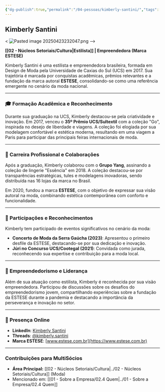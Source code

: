 ```yaml
---
{"dg-publish":true,"permalink":"/04-pessoas/kimberly-santini/","tags":["person","profile","cultura","moda","design","empreendedor"],"noteIcon":""}
---
```


## Kimberly Santini

< ![Pasted image 20250423232047.png](/img/user/Pasted%20image%2020250423232047.png) -->

**[[02 - Núcleos Setoriais/Cultura\|Estilista]] | Empreendedora (Marca ESTESE)**

Kimberly Santini é uma estilista e empreendedora brasileira, formada em Design de Moda pela Universidade de Caxias do Sul (UCS) em 2017. Sua trajetória é marcada por conquistas acadêmicas, prêmios relevantes e a fundação da marca autoral **ESTESE**, consolidando-se como uma referência emergente no cenário da moda nacional.

---

### 🎓 Formação Acadêmica e Reconhecimento

Durante sua graduação na UCS, Kimberly destacou-se pela criatividade e inovação. Em 2017, venceu o **35º Prêmio UCS/Sultextil** com a coleção "Go", inspirada no desejo de liberdade e viagens. A coleção foi elogiada por sua modelagem confortável e estética moderna, resultando em uma viagem a Paris para participar das principais feiras internacionais de moda.

---

### 👗 Carreira Profissional e Colaborações

Após a graduação, Kimberly colaborou com o **Grupo Yang**, assinando a coleção de lingerie "Essência" em 2018. A coleção destacou-se por transparências estratégicas, tules e modelagens inovadoras, sendo distribuída nas 16 lojas da marca no Brasil.

Em 2020, fundou a marca **ESTESE**, com o objetivo de expressar sua visão autoral na moda, combinando estética contemporânea com conforto e funcionalidade.

---

### 🌟 Participações e Reconhecimentos

Kimberly tem participado de eventos significativos no cenário da moda:

*   **Concerto de Moda da Serra Gaúcha (2023)**: Apresentou o primeiro desfile da ESTESE, destacando-se por sua dedicação e inovação.
*   **Júri no Concurso UCS/Cootegal (2021)**: Convidada como jurada, reconhecendo sua expertise e contribuição para a moda local.

---

### 💼 Empreendedorismo e Liderança

Além de sua atuação como estilista, Kimberly é reconhecida por sua visão empreendedora. Participou de discussões sobre os desafios do empreendedorismo jovem, compartilhando experiências sobre a fundação da ESTESE durante a pandemia e destacando a importância da perseverança e inovação no setor.

---

### 📱 Presença Online

*   **LinkedIn**: [Kimberly Santini](https://br.linkedin.com/in/kimberly-santini-6b80352a6)
*   **Threads**: [@kimberly.santini](https://www.threads.net/@kimberly.santini)
*   **Marca ESTESE**: [www.estese.com.br](https://www.estese.com.br)

---

### Contribuições para MultiSócios
*   **Área Principal:** [[02 - Núcleos Setoriais/Cultura\|../02 - Núcleos Setoriais/Cultura]] (Moda)
*   Mencionado em: [[01 - Sobre a Empresa/02.4 Quem\|../01 - Sobre a Empresa/02.4 Quem]] 